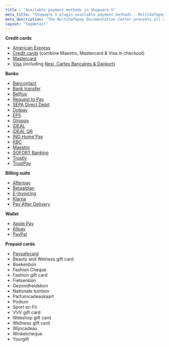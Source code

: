 ```yaml
---
title : "Available payment methods in Shopware 5"
meta_title: "Shopware 5 plugin available payment methods - MultiSafepay Documentation Center"
meta_description: "The MultiSafepay Documentation Center presents all relevant information about our Plugins and API. You can also find support pages for Payment Methods, Tools and General Questions as well as the contact details of our Support and Integration Teams."
layout: "faqdetail"
---
```

__Credit cards__

+ [American Express](/payment-methods/credit-and-debit-cards/american-express)
+ [Credit cards](/payment-methods/credit-and-debit-cards) (combine Maestro, Mastercard & Visa in checkout)
+ [Mastercard](/payment-methods/credit-and-debit-cards/mastercard)
+ [Visa](/payment-methods/credit-and-debit-cards/visa) (including [Nexi, Cartes Bancaires & Dankort](/payment-methods/credit-and-debit-cards/branded-credit-cards))

__Banks__

+ [Bancontact](/payment-methods/banks/bancontact)
+ [Bank transfer](/payment-methods/banks/bank-transfer)
+ [Belfius](/payment-methods/banks/belfius)
+ [Request to Pay](/payment-methods/banks/request-to-pay)
+ [SEPA Direct Debit](/payment-methods/banks/sepa-direct-debit)
+ [Dotpay](/payment-methods/banks/dotpay)
+ [EPS](/payment-methods/banks/eps)
+ [Giropay](/payment-methods/banks/giropay)
+ [iDEAL](/payment-methods/banks/ideal)
+ [iDEAL QR](/payment-methods/banks/idealqr)
+ [ING Home'Pay](/payment-methods/banks/ing-home-pay)
+ [KBC](/payment-methods/banks/kbc)
+ [Maestro](/payment-methods/maestro)
+ [SOFORT Banking](/payment-methods/banks/sofort-banking)
+ [Trustly](/payment-methods/banks/trustly)
+ [TrustPay](/payment-methods/banks/trustpay)

__Billing suite__

+ [Afterpay](/payment-methods/billing-suite/afterpay)
+ [Betaalplan](/payment-methods/billing-suite/betaalplan)
+ [E-Invoicing](/payment-methods/billing-suite/e-invoicing)
+ [Klarna](/payment-methods/billing-suite/klarna)
+ [Pay After Delivery](/payment-methods/billing-suite/pay-after-delivery)

__Wallet__ 

+ [Apple Pay](/payment-methods/wallet/applepay)
+ [Alipay](/payment-methods/wallet/alipay)
+ [PayPal](/payment-methods/wallet/paypal)

__Prepaid cards__ 

+ [Paysafecard](/payment-methods/prepaid-cards/paysafecard)
+ Beauty and Welness gift card
+ Boekenbon
+ Fashion Cheque
+ Fashion gift card
+ Fietsenbon
+ Gezondheidsbon
+ Nationale tuinbon
+ Parfumcadeaukaart
+ Podium
+ Sport en Fit
+ VVV gift card
+ Webshop gift card
+ Wellness gift card
+ Wijncadeau
+ Winkelcheque
+ Yourgift
